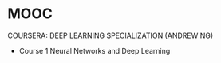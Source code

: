 # MOOC
COURSERA: DEEP LEARNING SPECIALIZATION (ANDREW NG)

- Course 1
Neural Networks and Deep Learning
